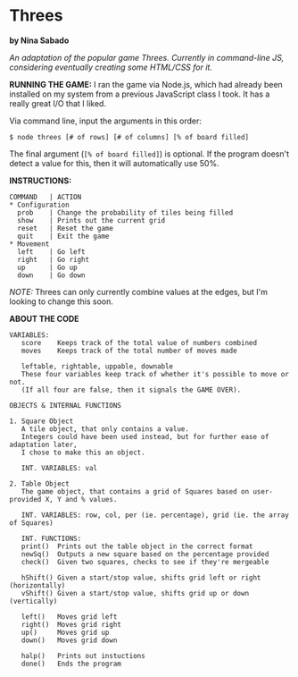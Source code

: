 # Threes
**by Nina Sabado**

*An adaptation of the popular game Threes. Currently in command-line JS, considering eventually creating some HTML/CSS for it.*


**RUNNING THE GAME:**
I ran the game via Node.js, which had already been installed on my system from a previous JavaScript class I took. It has a really great I/O that I liked.

Via command line, input the arguments in this order:
````
$ node threes [# of rows] [# of columns] [% of board filled]
````
The final argument (````[% of board filled]````) is optional. If the program doesn't detect a value for this, then it will automatically use 50%.


**INSTRUCTIONS:**

````
COMMAND   | ACTION   
* Configuration  
  prob    | Change the probability of tiles being filled
  show	  | Prints out the current grid
  reset   | Reset the game
  quit    | Exit the game                                 
* Movement          
  left    | Go left   
  right   | Go right  
  up      | Go up     
  down    | Go down   
````
*NOTE:*
Threes can only currently combine values at the edges, but I'm looking to change this soon.


**ABOUT THE CODE**

````
VARIABLES:
   score	Keeps track of the total value of numbers combined
   moves	Keeps track of the total number of moves made

   leftable, rightable, uppable, downable
   These four variables keep track of whether it's possible to move or not.
   (If all four are false, then it signals the GAME OVER).

OBJECTS & INTERNAL FUNCTIONS
   
1. Square Object
   A tile object, that only contains a value.
   Integers could have been used instead, but for further ease of adaptation later,
   I chose to make this an object.
   
   INT. VARIABLES: val

2. Table Object
   The game object, that contains a grid of Squares based on user-provided X, Y and % values.
   
   INT. VARIABLES: row, col, per (ie. percentage), grid (ie. the array of Squares)
   
   INT. FUNCTIONS:
   print()	Prints out the table object in the correct format
   newSq()	Outputs a new square based on the percentage provided
   check()	Given two squares, checks to see if they're mergeable
   
   hShift()	Given a start/stop value, shifts grid left or right (horizontally)
   vShift() Given a start/stop value, shifts grid up or down (vertically)
   
   left()	Moves grid left
   right()	Moves grid right
   up()		Moves grid up
   down()	Moves grid down

   halp()	Prints out instuctions
   done()	Ends the program

````